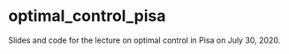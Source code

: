 # optimal_control_pisa
 Slides and code for the lecture on optimal control in Pisa on July 30, 2020.
